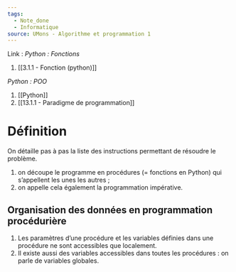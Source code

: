 ```yaml
---
tags:
  - Note_done
  - Informatique
source: UMons - Algorithme et programmation 1
---
```


Link :
_Python : Fonctions_
1. [[3.1.1 - Fonction (python)]]

_Python : POO_
1. [[Python]]
2. [[13.1.1 - Paradigme de programmation]]

# Définition
On détaille pas à pas la liste des instructions permettant de résoudre le problème.
1. on découpe le programme en procédures (= fonctions en Python) qui s’appellent les unes les autres ;
2. on appelle cela également la programmation impérative.

## Organisation des données en programmation procédurière 
1. Les paramètres d’une procédure et les variables définies dans une procédure ne sont accessibles que localement.
2. Il existe aussi des variables accessibles dans toutes les procédures : on parle de variables globales.